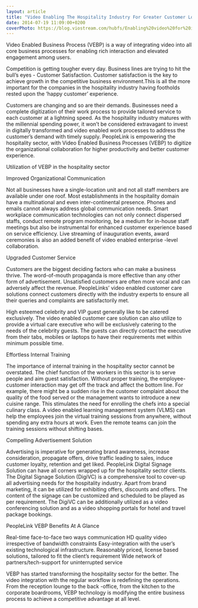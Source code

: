 ```yaml
---
layout: article
title: "Video Enabling The Hospitality Industry For Greater Customer Loyalty"
date: 2014-07-19 11:09:00+0200
coverPhoto: https://blog.viostream.com/hubfs/Enabling%20video%20for%20internal%20communications%20is%20too%20hard,%20right%3F.png
---
```



Video Enabled Business Process (VEBP) is a way of integrating video into all core business processes for enabling rich interaction and elevated engagement among users.

Competition is getting tougher every day. Business lines are trying to hit the bull’s eyes - Customer Satisfaction. Customer satisfaction is the key to achieve growth in the competitive business environment.This is all the more important for the companies in the hospitality industry having footholds rested upon the ‘happy customer’ experience.

Customers are changing and so are their demands. Businesses need a complete digitization of their work process to provide tailored service to each customer at a lightning speed. As the hospitality industry matures with the millennial spending power, it won’t be considered extravagant to invest in digitally transformed and video enabled work processes to address the customer’s demand with timely supply. PeopleLink is empowering the hospitality sector, with Video Enabled Business Processes (VEBP) to digitize the organizational collaboration for higher productivity and better customer experience.

Utilization of VEBP in the hospitality sector

Improved Organizational Communication

Not all businesses have a single-location unit and not all staff members are available under one roof. Most establishments in the hospitality domain have a multinational and even inter-continental presence. Phones and emails cannot always address global communication needs. Smart workplace communication technologies can not only connect dispersed staffs, conduct remote program monitoring, be a medium for in-house staff meetings but also be instrumental for enhanced customer experience based on service efficiency. Live streaming of inauguration events, award ceremonies is also an added benefit of video enabled enterprise -level collaboration.

Upgraded Customer Service

Customers are the biggest deciding factors who can make a business thrive. The word-of-mouth propaganda is more effective than any other form of advertisement. Unsatisfied customers are often more vocal and can adversely affect the revenue. PeopleLinks’ video enabled customer care solutions connect customers directly with the industry experts to ensure all their queries and complaints are satisfactorily met.

High esteemed celebrity and VIP guest generally like to be catered exclusively. The video enabled customer care solution can also utilize to provide a virtual care executive who will be exclusively catering to the needs of the celebrity guests. The guests can directly contact the executive from their tabs, mobiles or laptops to have their requirements met within minimum possible time.

Effortless Internal Training

The importance of internal training in the hospitality sector cannot be overstated. The chief function of the workers in this sector is to serve people and aim guest satisfaction. Without proper training, the employee-customer interaction may get off the track and affect the bottom line. For example, there might be a sudden rise in the customer complaint about the quality of the food served or the management wants to introduce a new cuisine range. This stimulates the need for enrolling the chefs into a special culinary class. A video enabled learning management system (VLMS) can help the employees join the virtual training sessions from anywhere, without spending any extra hours at work. Even the remote teams can join the training sessions without shifting bases.

Compelling Advertisement Solution

Advertising is imperative for generating brand awareness, increase consideration, propagate offers, drive traffic leading to sales, induce customer loyalty, retention and get liked. PeopleLink Digital Signage Solution can have all corners wrapped up for the hospitality sector clients. The Digital Signage Solution (DigiVC) is a comprehensive tool to cover-up all advertising needs for the hospitality industry. Apart from brand marketing, it can be utilized for exhibiting offers, discounts and offers. The content of the signage can be customized and scheduled to be played as per requirement. The DigiVC can be additionally utilized as a video conferencing solution and as a video shopping portals for hotel and travel package bookings.

PeopleLink VEBP Benefits At A Glance

Real-time face-to-face two ways communication
HD quality video irrespective of bandwidth constraints
Easy-integration with the user’s existing technological infrastructure.
Reasonably priced, license based solutions, tailored to fit the client’s requirement
Wide network of partners/tech-support for uninterrupted service

VEBP has started transforming the hospitality sector for the better. The video integration with the regular workflow is redefining the operations. From the reception lounge to the back -office, from the kitchen to the corporate boardrooms, VEBP technology is modifying the entire business process to achieve a competitive advantage at all level.